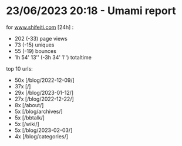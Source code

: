 # 23/06/2023 20:18 - Umami report
for www.shifeiti.com [24h] :

 - 202 (-33) page views
 - 73 (-15) uniques
 - 55 (-19) bounces
 - 1h 54' 13'' (-3h 34' 1'') totaltime


top 10 urls:
 - 50x [/blog/2022-12-09/]
 - 37x [/]
 - 29x [/blog/2023-01-12/]
 - 27x [/blog/2022-12-22/]
 - 8x [/about/]
 - 5x [/blog/archives/]
 - 5x [/bbtalk/]
 - 5x [/wiki/]
 - 5x [/blog/2023-02-03/]
 - 4x [/blog/categories/]


